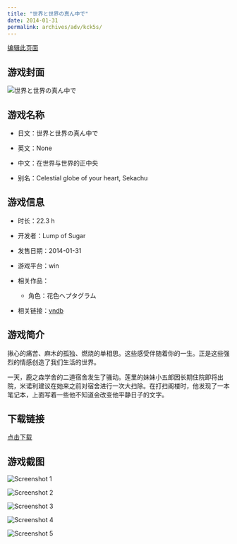 ```yaml
---
title: "世界と世界の真ん中で"
date: 2014-01-31
permalink: archives/adv/kck5s/
---
```

[编辑此页面](https://github.com/ACG-3/ADV3-source/blob/main/source/_posts/%E4%B8%96%E7%95%8C%E3%81%A8%E4%B8%96%E7%95%8C%E3%81%AE%E7%9C%9F%E3%82%93%E4%B8%AD%E3%81%A7.md)

## 游戏封面

![世界と世界の真ん中で](https://pan.timero.xyz/d/onedrive/img_lib_001/%E4%B8%96%E7%95%8C%E3%81%A8%E4%B8%96%E7%95%8C%E3%81%AE%E7%9C%9F%E3%82%93%E4%B8%AD%E3%81%A7_cover.avif)


## 游戏名称

- 日文：世界と世界の真ん中で
- 英文：None
- 中文：在世界与世界的正中央

- 别名：Celestial globe of your heart, Sekachu


## 游戏信息

- 时长：22.3 h
- 开发者：Lump of Sugar
- 发售日期：2014-01-31
- 游戏平台：win
- 相关作品：
   - 角色：花色ヘプタグラム

- 相关链接：[vndb](https://vndb.org/v13224)


## 游戏简介

揪心的痛苦、麻木的孤独、燃烧的单相思。这些感受伴随着你的一生。正是这些强烈的情感创造了我们生活的世界。

一天，鹿之森学舍的二道宿舍发生了骚动。莲里的妹妹小五郎因长期住院即将出院，米诺利建议在她来之前对宿舍进行一次大扫除。在打扫阁楼时，他发现了一本笔记本，上面写着一些他不知道会改变他平静日子的文字。




## 下载链接

[点击下载](https://pan.timero.xyz/onedrive/adv_lib_001/%E4%B8%96%E7%95%8C%E3%81%A8%E4%B8%96%E7%95%8C%E3%81%AE%E7%9C%9F%E3%82%93%E4%B8%AD%E3%81%A7)


## 游戏截图


![Screenshot 1](https://pan.timero.xyz/d/onedrive/img_lib_001/%E4%B8%96%E7%95%8C%E3%81%A8%E4%B8%96%E7%95%8C%E3%81%AE%E7%9C%9F%E3%82%93%E4%B8%AD%E3%81%A7_Screenshot_1.avif)

![Screenshot 2](https://pan.timero.xyz/d/onedrive/img_lib_001/%E4%B8%96%E7%95%8C%E3%81%A8%E4%B8%96%E7%95%8C%E3%81%AE%E7%9C%9F%E3%82%93%E4%B8%AD%E3%81%A7_Screenshot_2.avif)

![Screenshot 3](https://pan.timero.xyz/d/onedrive/img_lib_001/%E4%B8%96%E7%95%8C%E3%81%A8%E4%B8%96%E7%95%8C%E3%81%AE%E7%9C%9F%E3%82%93%E4%B8%AD%E3%81%A7_Screenshot_3.avif)

![Screenshot 4](https://pan.timero.xyz/d/onedrive/img_lib_001/%E4%B8%96%E7%95%8C%E3%81%A8%E4%B8%96%E7%95%8C%E3%81%AE%E7%9C%9F%E3%82%93%E4%B8%AD%E3%81%A7_Screenshot_4.avif)

![Screenshot 5](https://pan.timero.xyz/d/onedrive/img_lib_001/%E4%B8%96%E7%95%8C%E3%81%A8%E4%B8%96%E7%95%8C%E3%81%AE%E7%9C%9F%E3%82%93%E4%B8%AD%E3%81%A7_Screenshot_5.avif)

